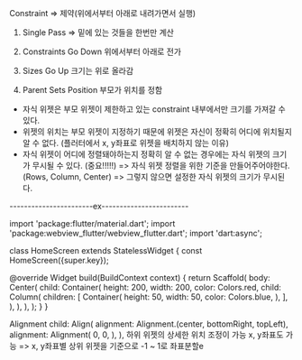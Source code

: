 Constraint 
=> 제약(위에서부터 아래로 내려가면서 실행)
1. Single Pass => 밑에 있는 것들을 한번만 계산

2. Constraints Go Down 위에서부터 아래로 전가
3. Sizes Go Up 크기는 위로 올라감
4. Parent Sets Position 부모가 위치를 정함

- 자식 위젯은 부모 위젯이 제한하고 있는 constraint 내부에서만 크기를 가져갈 수 있다.
- 위젯의 위치는 부모 위젯이 지정하기 때문에 위젯은 자신이 정확히 어디에 위치될지 알 수 없다. (플러터에서 x, y좌표로 위젯을 배치하지 않는 이유)
- 자식 위젯이 어디에 정렬돼야하는지 정확히 알 수 없는 경우에는 자식 위젯의 크기가 무시될 수 있다. (중요!!!!!)
=> 자식 위젯 정렬을 위한 기준을 만들어주어야한다. (Rows, Column, Center)
=> 그렇지 않으면 설정한 자식 위젯의 크기가 무시된다.

-----------------------ex------------------------



import 'package:flutter/material.dart';
import 'package:webview_flutter/webview_flutter.dart';
import 'dart:async';

class HomeScreen extends StatelessWidget {
  const HomeScreen({super.key});

  @override
  Widget build(BuildContext context) {
    return Scaffold(
      body: Center(
        child: Container(
          height: 200,
          width: 200,
          color: Colors.red,
          child: Column(
            children: [
              Container(
              height: 50,
                width: 50,
              color: Colors.blue,
              ),
            ],
          ),
        ),
      ),
    );
  }
}


Alignment
child: Align(
  alignment: Alignment.(center, bottomRight, topLeft),
  alignment: Alignment(
    0, 0,
  ),
),
하위 위젯의 상세한 위치 조정이 가능
x, y좌표도 가능
=> x, y좌표별 상위 위젯을 기준으로 -1 ~ 1로 좌표분할e
